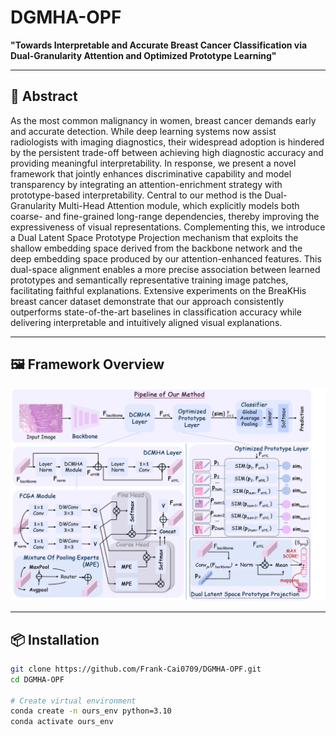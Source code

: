 # DGMHA-OPF

**"Towards Interpretable and Accurate Breast Cancer Classification via Dual-Granularity Attention and Optimized Prototype Learning"**

---

## 📝 Abstract

As the most common malignancy in women, breast cancer demands early and accurate detection. While deep learning systems now assist radiologists with imaging diagnostics, their widespread adoption is hindered by the persistent trade-off between achieving high diagnostic accuracy and providing meaningful interpretability.
In response, we present a novel framework that jointly enhances discriminative capability and model transparency by integrating an attention-enrichment strategy with prototype-based interpretability. Central to our method is the Dual-Granularity Multi-Head Attention module, which explicitly models both coarse- and fine-grained long-range dependencies, thereby improving the expressiveness of visual representations. Complementing this, we introduce a Dual Latent Space Prototype Projection mechanism that exploits the shallow embedding space derived from the backbone network and the deep embedding space produced by our attention-enhanced features. This dual-space alignment enables a more precise association between learned prototypes and semantically representative training image patches, facilitating faithful explanations. Extensive experiments on the BreaKHis breast cancer dataset demonstrate that our approach consistently outperforms state-of-the-art baselines in classification accuracy while delivering interpretable and intuitively aligned visual explanations.

---

## 🖼️ Framework Overview

<img src="framework.jpg" alt="Framework Overview" width="700"/>

---

## 📦 Installation

```bash
git clone https://github.com/Frank-Cai0709/DGMHA-OPF.git
cd DGMHA-OPF

# Create virtual environment
conda create -n ours_env python=3.10
conda activate ours_env
